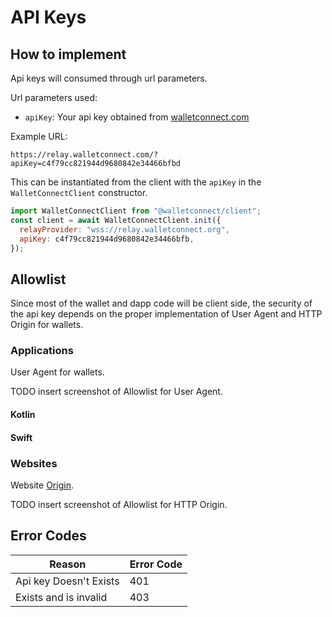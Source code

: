 # API Keys

## How to implement

Api keys will consumed through url parameters.

Url parameters used:

- `apiKey`: Your api key obtained from [walletconnect.com](walletconnect.com)

Example URL:

`https://relay.walletconnect.com/?apiKey=c4f79cc821944d9680842e34466bfbd`

This can be instantiated from the client with the `apiKey` in the `WalletConnectClient` constructor.

```javascript
import WalletConnectClient from "@walletconnect/client";
const client = await WalletConnectClient.init({
  relayProvider: "wss://relay.walletconnect.org",
  apiKey: c4f79cc821944d9680842e34466bfb,
});
```

## Allowlist

Since most of the wallet and dapp code will be client side, the security of the api key depends on the proper implementation of User Agent and HTTP Origin for wallets.

### Applications

User Agent for wallets.

TODO insert screenshot of Allowlist for User Agent.

#### Kotlin

#### Swift

### Websites

Website [Origin](https://developer.mozilla.org/en-US/docs/Web/HTTP/Headers/Origin).

TODO insert screenshot of Allowlist for HTTP Origin.

## Error Codes

| Reason                 | Error Code |
| ---------------------- | ---------- |
| Api key Doesn't Exists | 401        |
| Exists and is invalid  | 403        |
